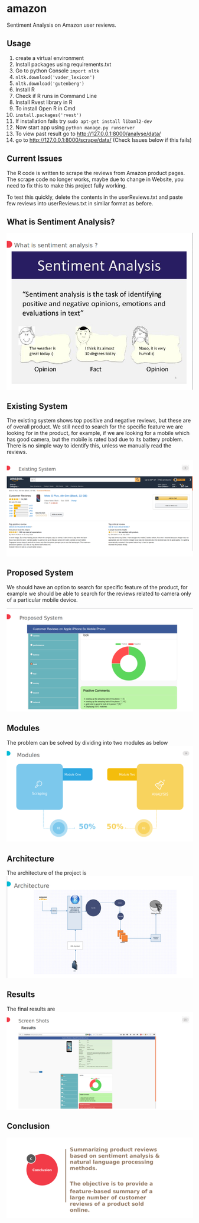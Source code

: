 # amazon
Sentiment Analysis on Amazon user reviews.

## Usage
1. create a virtual environment
2. Install packages using requirements.txt 
3. Go to python Console `import nltk`
4. `nltk.download('vader_lexicon')`
5. `nltk.download('gutenberg')`
6. Install R 
7. Check if R runs in Command Line
8. Install Rvest library in R
9. To install Open R in Cmd
10. `install.packages('rvest')`
11. If installation fails try `sudo apt-get install libxml2-dev`
12. Now start app using `python manage.py runserver`
13. To view past result go to http://127.0.0.1:8000/analyse/data/
14. go to http://127.0.0.1:8000/scrape/data/ (Check Issues below if this fails)

## Current Issues
The R code is written to scrape the reviews from Amazon product pages. The scrape code no longer works, maybe due to change in Website, you need to fix this to make this project fully working.

To test this quickly, delete the contents in the userReviews.txt and paste few reviews into userReviews.txt in similar format as before.

## What is Sentiment Analysis?

![Alt text](images/sa.png?raw=true "Sentiment Analysis")

## Existing System
The existing system shows top positive and negative reviews, but these are of overall product. We still need to search for the specific feature we are looking for in the product, for example, if we are looking for a mobile which has good camera, but the mobile is rated bad due to its battery problem. There is no simple way to identify this, unless we manually read the reviews.

![Alt text](images/existing.png?raw=true "Existing System")

## Proposed System
We should have an option to search for specific feature of the product, for example we should be able to search for the reviews related to camera only of a particular mobile device.

![Alt text](images/proposed.png?raw=true "Proposed System")

## Modules
The problem can be solved by dividing into two modules as below
![Alt text](images/modules.png?raw=true "Modules")

## Architecture 
The architecture of the project is 
![Alt text](images/architecture.png?raw=true "Architecture")

## Results
The final results are
![Alt text](images/results.png?raw=true "Results")

## Conclusion
![Alt text](images/conclusion.png?raw=true "Conclusion")